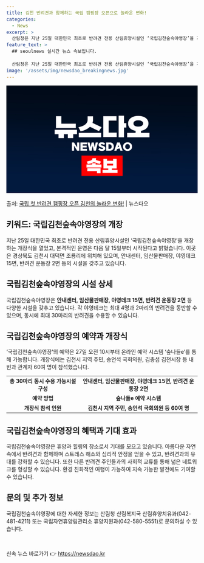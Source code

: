 ```yaml
---
title: 김천 반려견과 함께하는 국립 캠핑장 오픈으로 놀라운 변화!
categories:
  - News
excerpt: >
  산림청은 지난 25일 대한민국 최초로 반려견 전용 산림휴양시설인 ‘국립김천숲속야영장’을 개장하는 개장식을 열…
feature_text: >
  ## seoulnews 실시간 뉴스 속보입니다.

  산림청은 지난 25일 대한민국 최초로 반려견 전용 산림휴양시설인 ‘국립김천숲속야영장’을 개장하는 개장식을 열…
image: '/assets/img/newsdao_breakingnews.jpg'
---
```


![뉴스다오 속보](/assets/img/newsdao_breakingnews.jpg)

<p>출처: <a href="https://newsdao.kr/4445" rel="dofollow">국립 첫 반려견 캠핑장 오픈 김천의 놀라운 변화!</a> | 뉴스다오</p>

<h2 data-ke-size="size26">키워드: 국립김천숲속야영장의 개장</h2>
<p data-ke-size="size16">지난 25일 대한민국 최초로 반려견 전용 산림휴양시설인 ‘국립김천숲속야영장’을 개장하는 개장식을 열었고, 본격적인 운영은 다음 달 15일부터 시작된다고 밝혔습니다. 이곳은 경상북도 김천시 대덕면 조룡리에 위치해 있으며, 안내센터, 임산물판매장, 야영데크 15면, 반려견 운동장 2면 등의 시설을 갖추고 있습니다.</p>

<h2 data-ke-size="size24">국립김천숲속야영장의 시설 상세</h2>
<p data-ke-size="size16">국립김천숲속야영장은 <b>안내센터, 임산물판매장, 야영데크 15면, 반려견 운동장 2면</b> 등 다양한 시설을 갖추고 있습니다. 각 야영데크는 최대 4명과 2마리의 반려견을 동반할 수 있으며, 동시에 최대 30마리의 반려견을 수용할 수 있습니다.</p>

<h2 data-ke-size="size24">국립김천숲속야영장의 예약과 개장식</h2>
<p data-ke-size="size16">‘국립김천숲속야영장’의 예약은 27일 오전 10시부터 온라인 예약 시스템 ‘숲나들e’를 통해 가능합니다. 개장식에는 김천시 지역 주민, 송언석 국회의원, 김충섭 김천시장 등 내빈과 관계자 60여 명이 참석했습니다.</p>

<table>
	<tr>
		<td style="text-align: center; height: 17px;"><b>총 30마리 동시 수용 가능시설 구성</b></td>
		<td style="text-align: center; height: 17px;"><b>안내센터, 임산물판매장, 야영데크 15면, 반려견 운동장 2면</b></td>
	</tr>
	<tr>
		<td style="text-align: center; height: 17px;"><b>예약 방법</b></td>
		<td style="text-align: center; height: 17px;"><b>숲나들e 예약 시스템</b></td>
	</tr>
	<tr>
		<td style="text-align: center; height: 17px;"><b>개장식 참석 인원</b></td>
		<td style="text-align: center; height: 17px;"><b>김천시 지역 주민, 송언석 국회의원 등 60여 명</b></td>
	</tr>
</table>

<h2 data-ke-size="size24">국립김천숲속야영장의 혜택과 기대 효과</h2>
<p data-ke-size="size16">국립김천숲속야영장은 휴양과 힐링의 장소로서 기대를 모으고 있습니다. 아름다운 자연 속에서 반려견과 함께하며 스트레스 해소와 심리적 안정을 얻을 수 있고, 반려견과의 유대를 강화할 수 있습니다. 또한 다른 반려견 주인들과의 사회적 교류를 통해 넓은 네트워크를 형성할 수 있습니다. 환경 친화적인 여행이 가능하여 지속 가능한 발전에도 기여할 수 있습니다.</p>

<h2 data-ke-size="size24">문의 및 추가 정보</h2>
<p data-ke-size="size16">국립김천숲속야영장에 대한 자세한 정보는 산림청 산림복지국 산림휴양치유과(042-481-4211) 또는 국립자연휴양림관리소 휴양지원과(042-580-5551)로 문의하실 수 있습니다.</p>
<p data-ke-size="size16">&nbsp;</p> 

신속 뉴스 바로가기 👉 <a href="https://newsdao.kr" rel="dofollow">https://newsdao.kr</a>


